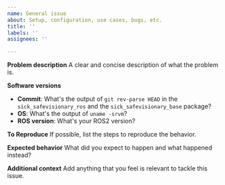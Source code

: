 ```yaml
---
name: General issue
about: Setup, configuration, use cases, bugs, etc.
title: ''
labels: ''
assignees: ''

---
```


**Problem description**
A clear and concise description of what the problem is.


**Software versions**
 - **Commit**: What's the output of `git rev-parse HEAD` in the `sick_safevisionary_ros` and the `sick_safevisionary_base` package?
 - **OS**: What's the output of `uname -srvm`?
 - **ROS version**: What's your ROS2 version?


**To Reproduce**
If possible, list the steps to reproduce the behavior.


**Expected behavior**
What did you expect to happen and what happened instead?


**Additional context**
Add anything that you feel is relevant to tackle this issue.
